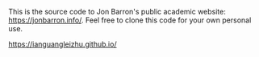 This is the source code to Jon Barron's public academic website: https://jonbarron.info/. Feel free to clone this code for your own personal use.

https://ianguangleizhu.github.io/
